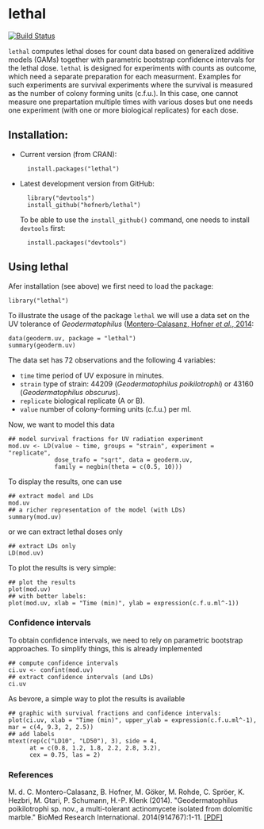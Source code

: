 lethal
======

[![Build Status](https://travis-ci.org/hofnerb/lethal.svg)](https://travis-ci.org/hofnerb/lethal)

`lethal`  computes lethal doses for count data based on generalized additive models (GAMs) together with parametric bootstrap confidence intervals for the lethal dose. `lethal` is designed for experiments with counts as outcome, which need a separate preparation for each measurment. Examples for such experiments are survival experiments where the survival is measured as the number of colony forming units (c.f.u.). In this case, one cannot measure one prepartation multiple times with various doses but one needs one experiment (with one or more biological replicates) for each dose.

## Installation:

- Current version (from CRAN): 

        install.packages("lethal")

- Latest development version from GitHub:

        library("devtools")
        install_github("hofnerb/lethal")

  To be able to use the `install_github()` command, one needs to install `devtools` first:
  
        install.packages("devtools")

## Using lethal

Afer installation (see above) we first need to load the package:

    library("lethal")

To illustrate the usage of the package `lethal` we will use a data set on the UV tolerance of _Geodermatophilus_ ([Montero-Calasanz, Hofner _et al._, 2014](https://github.com/hofnerb/lethal/blob/master/README.md#references):

    data(geoderm.uv, package = "lethal")
    summary(geoderm.uv)
    
The data set has 72 observations and the following 4 variables: 
- `time` time period of UV exposure in minutes.
- `strain` type of strain: 44209 (_Geodermatophilus poikilotrophi_) or 43160 (_Geodermatophilus obscurus_).
- `replicate` biological replicate (A or B).
- `value` number of colony-forming units (c.f.u.) per ml.

Now, we want to model this data

    ## model survival fractions for UV radiation experiment
    mod.uv <- LD(value ~ time, groups = "strain", experiment = "replicate",
                 dose_trafo = "sqrt", data = geoderm.uv,
                 family = negbin(theta = c(0.5, 10)))

To display the results, one can use

    ## extract model and LDs
    mod.uv
    ## a richer representation of the model (with LDs)
    summary(mod.uv)
    
or we can extract lethal doses only    
    
    ## extract LDs only
    LD(mod.uv)

To plot the results is very simple:

    ## plot the results
    plot(mod.uv)
    ## with better labels:
    plot(mod.uv, xlab = "Time (min)", ylab = expression(c.f.u.ml^-1))

### Confidence intervals

To obtain confidence intervals, we need to rely on parametric bootstrap approaches. To simplify things, this is already implemented

    ## compute confidence intervals
    ci.uv <- confint(mod.uv)
    ## extract confidence intervals (and LDs)
    ci.uv

As bevore, a simple way to plot the results is available

    ## graphic with survival fractions and confidence intervals:
    plot(ci.uv, xlab = "Time (min)", upper_ylab = expression(c.f.u.ml^-1),
    mar = c(4, 9.3, 2, 2.5))
    ## add labels
    mtext(rep(c("LD10", "LD50"), 3), side = 4,
          at = c(0.8, 1.2, 1.8, 2.2, 2.8, 3.2),
          cex = 0.75, las = 2)

### References 

M. d. C. Montero-Calasanz, B. Hofner, M. Göker, M. Rohde, C. Spröer, K. Hezbri, M. Gtari, P. Schumann, H.-P. Klenk (2014). "Geodermatophilus poikilotrophi sp. nov., a multi-tolerant actinomycete isolated from dolomitic marble." BioMed Research International. 2014(914767):1-11. [[PDF]](http://downloads.hindawi.com/journals/bmri/2014/914767.pdf)
